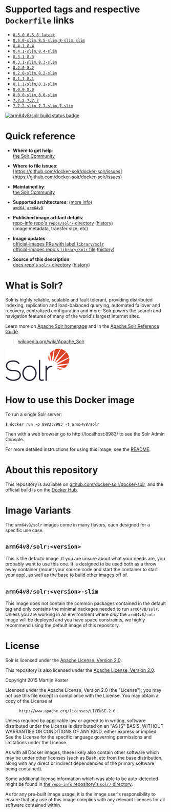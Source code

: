 <!--

********************************************************************************

WARNING:

    DO NOT EDIT "solr/README.md"

    IT IS AUTO-GENERATED

    (from the other files in "solr/" combined with a set of templates)

********************************************************************************

-->

# Supported tags and respective `Dockerfile` links

-	[`8.5.0`, `8.5`, `8`, `latest`](https://github.com/docker-solr/docker-solr/blob/abb53a71bec0c23d4a7d851a79d329f6c2be0aeb/8.5/Dockerfile)
-	[`8.5.0-slim`, `8.5-slim`, `8-slim`, `slim`](https://github.com/docker-solr/docker-solr/blob/1c32fcc7352046c3a67749c32506aa3ad2fa912d/8.5/slim/Dockerfile)
-	[`8.4.1`, `8.4`](https://github.com/docker-solr/docker-solr/blob/abb53a71bec0c23d4a7d851a79d329f6c2be0aeb/8.4/Dockerfile)
-	[`8.4.1-slim`, `8.4-slim`](https://github.com/docker-solr/docker-solr/blob/400e7842eac8346c6a79bc45cf083a296a779976/8.4/slim/Dockerfile)
-	[`8.3.1`, `8.3`](https://github.com/docker-solr/docker-solr/blob/abb53a71bec0c23d4a7d851a79d329f6c2be0aeb/8.3/Dockerfile)
-	[`8.3.1-slim`, `8.3-slim`](https://github.com/docker-solr/docker-solr/blob/400e7842eac8346c6a79bc45cf083a296a779976/8.3/slim/Dockerfile)
-	[`8.2.0`, `8.2`](https://github.com/docker-solr/docker-solr/blob/abb53a71bec0c23d4a7d851a79d329f6c2be0aeb/8.2/Dockerfile)
-	[`8.2.0-slim`, `8.2-slim`](https://github.com/docker-solr/docker-solr/blob/400e7842eac8346c6a79bc45cf083a296a779976/8.2/slim/Dockerfile)
-	[`8.1.1`, `8.1`](https://github.com/docker-solr/docker-solr/blob/abb53a71bec0c23d4a7d851a79d329f6c2be0aeb/8.1/Dockerfile)
-	[`8.1.1-slim`, `8.1-slim`](https://github.com/docker-solr/docker-solr/blob/400e7842eac8346c6a79bc45cf083a296a779976/8.1/slim/Dockerfile)
-	[`8.0.0`, `8.0`](https://github.com/docker-solr/docker-solr/blob/abb53a71bec0c23d4a7d851a79d329f6c2be0aeb/8.0/Dockerfile)
-	[`8.0.0-slim`, `8.0-slim`](https://github.com/docker-solr/docker-solr/blob/400e7842eac8346c6a79bc45cf083a296a779976/8.0/slim/Dockerfile)
-	[`7.7.2`, `7.7`, `7`](https://github.com/docker-solr/docker-solr/blob/abb53a71bec0c23d4a7d851a79d329f6c2be0aeb/7.7/Dockerfile)
-	[`7.7.2-slim`, `7.7-slim`, `7-slim`](https://github.com/docker-solr/docker-solr/blob/400e7842eac8346c6a79bc45cf083a296a779976/7.7/slim/Dockerfile)

[![arm64v8/solr build status badge](https://img.shields.io/jenkins/s/https/doi-janky.infosiftr.net/job/multiarch/job/arm64v8/job/solr.svg?label=arm64v8/solr%20%20build%20job)](https://doi-janky.infosiftr.net/job/multiarch/job/arm64v8/job/solr/)

# Quick reference

-	**Where to get help**:  
	[the Solr Community](https://lucene.apache.org/solr/community.html)

-	**Where to file issues**:  
	[https://github.com/docker-solr/docker-solr/issues](https://github.com/docker-solr/docker-solr/issues)

-	**Maintained by**:  
	[the Solr Community](https://github.com/docker-solr/docker-solr)

-	**Supported architectures**: ([more info](https://github.com/docker-library/official-images#architectures-other-than-amd64))  
	[`amd64`](https://hub.docker.com/r/amd64/solr/), [`arm64v8`](https://hub.docker.com/r/arm64v8/solr/)

-	**Published image artifact details**:  
	[repo-info repo's `repos/solr/` directory](https://github.com/docker-library/repo-info/blob/master/repos/solr) ([history](https://github.com/docker-library/repo-info/commits/master/repos/solr))  
	(image metadata, transfer size, etc)

-	**Image updates**:  
	[official-images PRs with label `library/solr`](https://github.com/docker-library/official-images/pulls?q=label%3Alibrary%2Fsolr)  
	[official-images repo's `library/solr` file](https://github.com/docker-library/official-images/blob/master/library/solr) ([history](https://github.com/docker-library/official-images/commits/master/library/solr))

-	**Source of this description**:  
	[docs repo's `solr/` directory](https://github.com/docker-library/docs/tree/master/solr) ([history](https://github.com/docker-library/docs/commits/master/solr))

# What is Solr?

Solr is highly reliable, scalable and fault tolerant, providing distributed indexing, replication and load-balanced querying, automated failover and recovery, centralized configuration and more. Solr powers the search and navigation features of many of the world's largest internet sites.

Learn more on [Apache Solr homepage](http://lucene.apache.org/solr/) and in the [Apache Solr Reference Guide](https://www.apache.org/dyn/closer.cgi/lucene/solr/ref-guide/).

> [wikipedia.org/wiki/Apache_Solr](https://en.wikipedia.org/wiki/Apache_Solr)

![logo](https://raw.githubusercontent.com/docker-library/docs/ddc9eb521da7c412b70229f1a600d0c63d55d0f7/solr/logo.png)

# How to use this Docker image

To run a single Solr server:

```console
$ docker run -p 8983:8983 -t arm64v8/solr
```

Then with a web browser go to http://localhost:8983/ to see the Solr Admin Console.

For more detailed instructions for using this image, see the [README](https://github.com/docker-solr/docker-solr/blob/master/README.md).

# About this repository

This repository is available on [github.com/docker-solr/docker-solr](https://github.com/docker-solr/docker-solr), and the official build is on the [Docker Hub](https://hub.docker.com/_/solr/).

# Image Variants

The `arm64v8/solr` images come in many flavors, each designed for a specific use case.

## `arm64v8/solr:<version>`

This is the defacto image. If you are unsure about what your needs are, you probably want to use this one. It is designed to be used both as a throw away container (mount your source code and start the container to start your app), as well as the base to build other images off of.

## `arm64v8/solr:<version>-slim`

This image does not contain the common packages contained in the default tag and only contains the minimal packages needed to run `arm64v8/solr`. Unless you are working in an environment where *only* the `arm64v8/solr` image will be deployed and you have space constraints, we highly recommend using the default image of this repository.

# License

Solr is licensed under the [Apache License, Version 2.0](https://www.apache.org/licenses/LICENSE-2.0).

This repository is also licensed under the [Apache License, Version 2.0](https://www.apache.org/licenses/LICENSE-2.0).

Copyright 2015 Martijn Koster

Licensed under the Apache License, Version 2.0 (the "License"); you may not use this file except in compliance with the License. You may obtain a copy of the License at

	      http://www.apache.org/licenses/LICENSE-2.0

Unless required by applicable law or agreed to in writing, software distributed under the License is distributed on an "AS IS" BASIS, WITHOUT WARRANTIES OR CONDITIONS OF ANY KIND, either express or implied. See the License for the specific language governing permissions and limitations under the License.

As with all Docker images, these likely also contain other software which may be under other licenses (such as Bash, etc from the base distribution, along with any direct or indirect dependencies of the primary software being contained).

Some additional license information which was able to be auto-detected might be found in [the `repo-info` repository's `solr/` directory](https://github.com/docker-library/repo-info/tree/master/repos/solr).

As for any pre-built image usage, it is the image user's responsibility to ensure that any use of this image complies with any relevant licenses for all software contained within.
